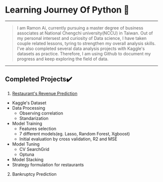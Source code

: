 # Learning Journey Of Python 🚀
---
>I am Ramon Ai, currently pursuing a master degree of business associates at National Chengchi university(NCCU) in Taiwan.
>Out of my personal intersest and curiosity of Data science, I have taken couple related lessons, tyring to strengthen my overall analysis skills.
>I've also completed several data analysis projects with Kaggle's datasets as practice.
>Therefore, I am using Github to document my progress and keep exploring the field of data. 
---
Completed Projects✔️
---
1. [Restaurant's Revenue Prediction](https://github.com/Ramongogo/Data-Analysis-Practice/blob/main/Revenue_Prediction_Code.py)
* Kaggle's Dataset
* Data Processing
  * Observing correlation
  * Standarization
* Model Training
  * Features selection 
  * 7 different models(eg. Lasso, Random Forest, Xgboost)
  * Initial evaluation by cross validation, R2 and MSE
* Model Tuning 
  * CV SearchGrid 
  * Optuna
* Model Stacking
* Strategy formulation for restaurants    
2. Bankruptcy Prediction
